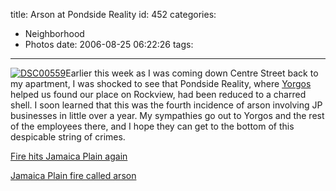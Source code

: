 title: Arson at Pondside Reality
id: 452
categories:
  - Neighborhood
  - Photos
date: 2006-08-25 06:22:26
tags:
---

[![](http://www.whereproject.org/wp-content/uploads/DSC00559-150x150.jpg "DSC00559")](http://whereproject.files.wordpress.com/2010/01/dsc00559.jpg)Earlier this week as I was coming down Centre Street back to my apartment, I was shocked to see that Pondside Reality, where [Yorgos](/node/448) helped us found our place on Rockview, had been reduced to a charred shell. I soon learned that this was the fourth incidence of arson involving JP businesses in little over a year. My sympathies go out to Yorgos and the rest of the employees there, and I hope they can get to the bottom of this despicable string of crimes.

[Fire hits Jamaica Plain again](http://www.boston.com/news/local/massachusetts/articles/2006/08/22/fire_hits_jamaica_plain_again/)

[ Jamaica Plain fire called arson](http://www.boston.com/news/local/massachusetts/articles/2006/08/24/jamaica_plain_fire_called_arson/)